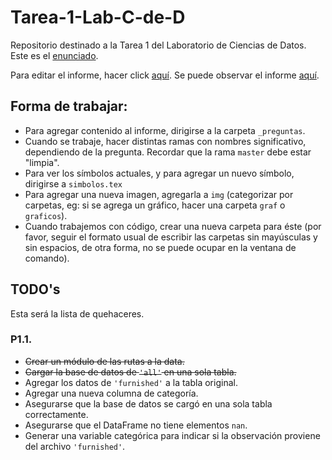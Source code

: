 # Tarea-1-Lab-C-de-D
Repositorio destinado a la Tarea 1 del Laboratorio de Ciencias de Datos. Este es el [enunciado](./tarea1.pdf).

Para editar el informe, hacer click [aquí](https://www.overleaf.com/6431364931fbzjxsjtfymh). Se puede observar el informe [aquí](./Tarea_1_Lab_C_de_D.pdf).

## Forma de trabajar:
* Para agregar contenido al informe, dirigirse a la carpeta `_preguntas`.
* Cuando se trabaje, hacer distintas ramas con nombres significativo, dependiendo de la pregunta. Recordar que la rama `master` debe estar "limpia".
* Para ver los símbolos actuales, y para agregar un nuevo símbolo, dirigirse a `simbolos.tex`
* Para agregar una nueva imagen, agregarla a `img` (categorizar por carpetas, eg: si se agrega un gráfico, hacer una carpeta `graf` o `graficos`).
* Cuando trabajemos con código, crear una nueva carpeta para éste (por favor, seguir el formato usual de escribir las carpetas sin mayúsculas y sin espacios, de otra forma, no se puede ocupar en la ventana de comando).
 
## TODO's
Esta será la lista de quehaceres.
### P1.1.
* ~~Crear un módulo de las rutas a la data.~~
* ~~Cargar la base de datos de `'all'` en una sola tabla.~~ 
* Agregar los datos de `'furnished'` a la tabla original.
* Agregar una nueva columna de categoría.
* Asegurarse que la base de datos se cargó en una sola tabla correctamente. 
* Asegurarse que el DataFrame no tiene elementos `nan`.
* Generar una variable categórica para indicar si la observación proviene del archivo `'furnished'`.